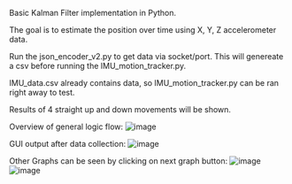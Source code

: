 Basic Kalman Filter implementation in Python. 


The goal is to estimate the position over time using X, Y, Z accelerometer data. 

Run the json_encoder_v2.py to get data via socket/port. This will genereate a csv
before running the IMU_motion_tracker.py. 

IMU_data.csv already contains data, so IMU_motion_tracker.py can be ran right away to test. 

Results of 4 straight up and down movements will be shown. 

Overview of general logic flow:
![image](https://github.com/nasrAnthony/IMU-position-tracker/assets/132410219/a91fec59-d740-4b6c-ac98-997633042d2e)


GUI output after data collection:
![image](https://github.com/nasrAnthony/Python-IMU-position-tracker-GUI/assets/132410219/9cf88981-b067-4979-be2a-3adca5b435a9)

Other Graphs can be seen by clicking on next graph button:
![image](https://github.com/nasrAnthony/Python-IMU-position-tracker-GUI/assets/132410219/50a1feae-342b-4d70-aa2c-ce026b10f208)
![image](https://github.com/nasrAnthony/Python-IMU-position-tracker-GUI/assets/132410219/f5ed3264-3ef1-42aa-ac16-fc0d25a27c60)

